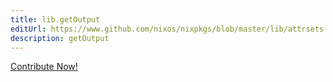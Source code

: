 ```yaml
---
title: lib.getOutput
editUrl: https://www.github.com/nixos/nixpkgs/blob/master/lib/attrsets.nix#L1178C15
description: getOutput
---
```


<a href="https://www.github.com/nixos/nixpkgs/blob/master/lib/attrsets.nix#L1178C15">Contribute Now!</a>
